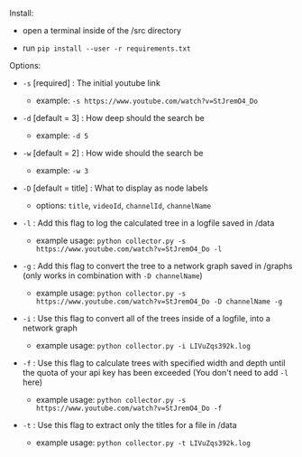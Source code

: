 Install:

-  open a terminal inside of the /src directory

-  run `pip install --user -r requirements.txt`


Options:

- `-s` [required] : The initial youtube link
    - example: `-s https://www.youtube.com/watch?v=StJremO4_Do`

- `-d` [default = 3] : How deep should the search be
    - example: `-d 5` 

- `-w` [default = 2] : How wide should the search be
    - example: `-w 3`

- `-D` [default = title] : What to display as node labels 
    - options: `title`, `videoId`, `channelId`, `channelName`

- `-l` : Add this flag to log the calculated tree in a logfile saved in /data
    - example usage: `python collector.py -s https://www.youtube.com/watch?v=StJremO4_Do -l`

- `-g` : Add this flag to convert the tree to a network graph saved in /graphs (only works in combination with `-D channelName`)
    - example usage: `python collector.py -s https://www.youtube.com/watch?v=StJremO4_Do -D channelName -g`

- `-i` : Use this flag to convert all of the trees inside of a logfile, into a network graph 
    - example usage: `python collector.py -i LIVuZqs392k.log`

- `-f` : Use this flag to calculate trees with specified width and depth until the quota of your api key has been exceeded (You don't need to add `-l` here)
    - example usage: `python collector.py -s https://www.youtube.com/watch?v=StJremO4_Do -f`

- `-t` : Use this flag to extract only the titles for a file in /data 
    - example usage: `python collector.py -t LIVuZqs392k.log`